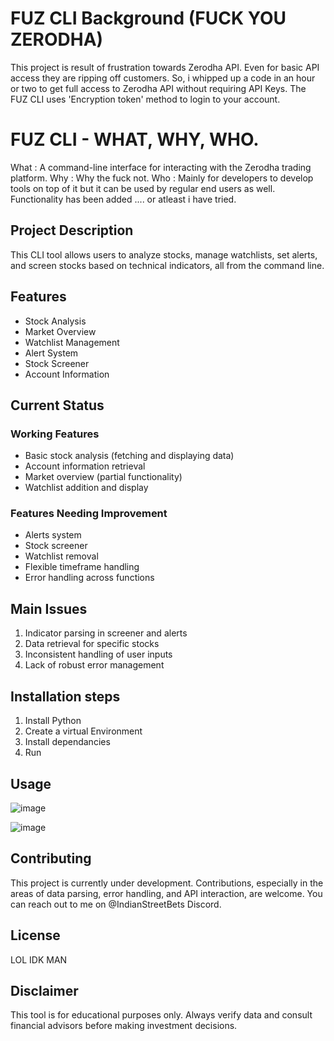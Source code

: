 # FUZ CLI Background (FUCK YOU ZERODHA)

This project is result of frustration towards Zerodha API. Even for basic API access they are ripping off customers. So, i whipped up a code in an hour or two to get full access to Zerodha API without requiring API Keys. 
The FUZ CLI uses 'Encryption token' method to login to your account. 

# FUZ CLI - WHAT, WHY, WHO.

What : A command-line interface for interacting with the Zerodha trading platform.
Why : Why the fuck not.
Who : Mainly for developers to develop tools on top of it but it can be used by regular end users as well. Functionality has been added .... or atleast i have tried. 

## Project Description

This CLI tool allows users to analyze stocks, manage watchlists, set alerts, and screen stocks based on technical indicators, all from the command line.

## Features

- Stock Analysis
- Market Overview
- Watchlist Management
- Alert System
- Stock Screener
- Account Information

## Current Status

### Working Features

- Basic stock analysis (fetching and displaying data)
- Account information retrieval
- Market overview (partial functionality)
- Watchlist addition and display

### Features Needing Improvement

- Alerts system
- Stock screener
- Watchlist removal
- Flexible timeframe handling
- Error handling across functions

## Main Issues

1. Indicator parsing in screener and alerts
2. Data retrieval for specific stocks
3. Inconsistent handling of user inputs
4. Lack of robust error management

## Installation steps

1. Install Python
2. Create a virtual Environment
3. Install dependancies
4. Run

## Usage

![image](https://github.com/user-attachments/assets/cec29e93-c480-4216-bc30-a0cd4f34af76)

![image](https://github.com/user-attachments/assets/c02cfaf2-d17e-42ec-a985-d5eba07ab9bc)



## Contributing

This project is currently under development. Contributions, especially in the areas of data parsing, error handling, and API interaction, are welcome. You can reach out to me on @IndianStreetBets Discord.

## License

LOL IDK MAN

## Disclaimer

This tool is for educational purposes only. Always verify data and consult financial advisors before making investment decisions.
